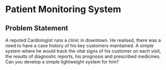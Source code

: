 # Patient Monitoring System

## Problem Statement
A reputed Cardiologist runs a clinic in downtown. He realised, there was a need to have a case history of his key customers maintained. A simple system where he would track the vital signs of his customer on each visit, the results of diagnostic reports, his prognosis and prescribed medicines. Can you develop a simple lightweight system for him?
